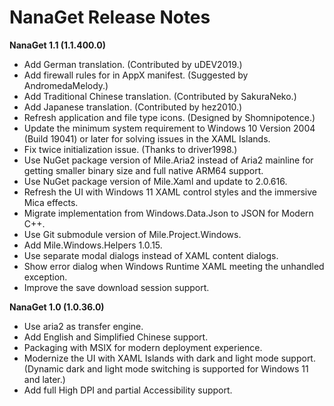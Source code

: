 ﻿# NanaGet Release Notes

**NanaGet 1.1 (1.1.400.0)**

- Add German translation. (Contributed by uDEV2019.)
- Add firewall rules for  in AppX manifest. (Suggested by
  AndromedaMelody.)
- Add Traditional Chinese translation. (Contributed by SakuraNeko.)
- Add Japanese translation. (Contributed by hez2010.)
- Refresh application and file type icons. (Designed by Shomnipotence.)
- Update the minimum system requirement to Windows 10 Version 2004 (Build
  19041) or later for solving issues in the XAML Islands.
- Fix twice initialization issue. (Thanks to driver1998.)
- Use NuGet package version of Mile.Aria2 instead of Aria2 mainline for getting
  smaller binary size and full native ARM64 support.
- Use NuGet package version of Mile.Xaml and update to 2.0.616.
- Refresh the UI with Windows 11 XAML control styles and the immersive Mica 
  effects.
- Migrate implementation from Windows.Data.Json to JSON for Modern C++.
- Use Git submodule version of Mile.Project.Windows.
- Add Mile.Windows.Helpers 1.0.15.
- Use separate modal dialogs instead of XAML content dialogs.
- Show error dialog when Windows Runtime XAML meeting the unhandled exception.
- Improve the save download session support.

**NanaGet 1.0 (1.0.36.0)**

- Use aria2 as transfer engine.
- Add English and Simplified Chinese support.
- Packaging with MSIX for modern deployment experience.
- Modernize the UI with XAML Islands with dark and light mode support. (Dynamic
  dark and light mode switching is supported for Windows 11 and later.)
- Add full High DPI and partial Accessibility support.
